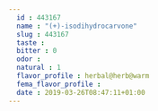 ```yaml
---
  id : 443167
  name : "(+)-isodihydrocarvone"
  slug : 443167
  taste : 
  bitter : 0
  odor : 
  natural : 1
  flavor_profile : herbal@herb@warm
  fema_flavor_profile : 
  date : 2019-03-26T08:47:11+01:00
---
```



